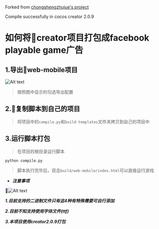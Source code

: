 Forked from [chongshengzhujue's project](https://github.com/chongshengzhujue/playableFBCompile)

Compile successfully in cocos creator 2.0.9

# 如何将creator项目打包成facebook playable game广告

## 1.导出web-mobile项目

![Alt text](./readmeImage/image1.png)

> 按照图中显示的勾选导出配置

## 2.复制脚本到自己的项目

> 将项目中的`compile.py`和`build-templates`文件夹拷贝到自己的项目中

## 3.运行脚本打包

> 在项目的根目录运行脚本

`python compile.py`

> 脚本执行完毕后，双击`build/web-mobile/index.html`可以直接运行游戏

* ***注意事项***

![Alt text](./readmeImage/image2.png)

***1.目前支持的二进制文件只有这4种有特殊需要可自行添加***

***2.目前不知支持使用字体文件(ttf)***

***3.本项目使用creator2.0.9打包***
